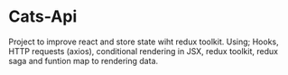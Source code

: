 # Cats-Api
Project to improve react and store state wiht redux toolkit.
Using;  Hooks, HTTP requests (axios), conditional rendering in JSX, redux toolkit, redux saga and funtion map to rendering data.
